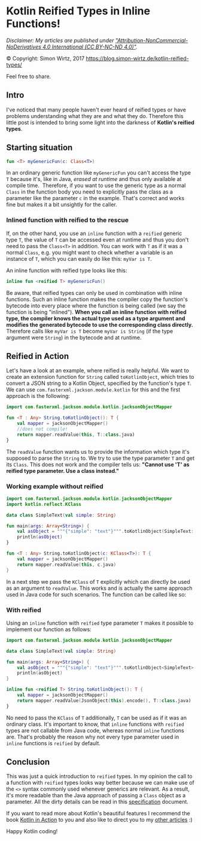 # Kotlin Reified Types in Inline Functions!

_Disclaimer: My articles are published under 
<a href="https://creativecommons.org/licenses/by-nc-nd/4.0/legalcode" target="_blank">"Attribution-NonCommercial-NoDerivatives 4.0 International (CC BY-NC-ND 4.0)"</a>._

© Copyright: Simon Wirtz, 2017
https://blog.simon-wirtz.de/kotlin-reified-types/

Feel free to share.

## Intro

I've noticed that many people haven't ever heard of reified types or have problems understanding what they are and what they do. Therefore this little post is intended to bring some light into the darkness of **Kotlin's reified types**.

## Starting situation

```kotlin
fun <T> myGenericFun(c: Class<T>)
```

In an ordinary generic function like `myGenericFun` you can't access the type `T` because it's, like in Java, *erased at runtime* and thus only available at compile time.  Therefore, if you want to use the generic type as a normal `Class` in the function body you need to explicitly pass the class as a parameter like the parameter `c` in the example. That's correct and works fine but makes it a bit unsightly for the caller.

### Inlined function with reified to the rescue

If, on the other hand, you use an `inline` function with a `reified` generic type `T`, the value of `T` can be accessed even at runtime and thus you don't need to pass the `Class<T>` in addition. You can work with `T` as if it was a normal `Class`, e.g. you might want to check whether a variable is an instance of `T`, which you can easily do like this: `myVar is T`.

An inline function with reified type looks like this:

```kotlin
inline fun <reified T> myGenericFun()
```

Be aware, that reified types can only be used in combination with inline functions. Such an inline function makes the compiler copy the function's bytecode into every place where the function is being called (we say the function is being "inlined"). **When you call an inline function with reified type, the compiler knows the actual type used as a type argument and modifies the generated bytecode to use the corresponding class directly.** Therefore calls like `myVar is T` become `myVar is String` (if the type argument were ``String``) in the bytecode and at runtime.

## Reified in Action

Let's have a look at an example, where reified is really helpful. We want to create an extension function for `String` called `toKotlinObject`, which tries to convert a JSON string to a Kotlin Object, specified by the function's type `T`. We can use `com.fasterxml.jackson.module.kotlin` for this and the first approach is the following:

```kotlin
import com.fasterxml.jackson.module.kotlin.jacksonObjectMapper

fun <T : Any> String.toKotlinObject(): T {
    val mapper = jacksonObjectMapper()
    //does not compile!
    return mapper.readValue(this, T::class.java)
}
```

The `readValue` function wants us to provide the information which type it's supposed to parse the `String` to. We try to use the type parameter `T` and get its `Class`. This does not work and the compiler tells us: **"Cannot use 'T' as reified type parameter. Use a class instead."**

### Working example without reified

```kotlin
import com.fasterxml.jackson.module.kotlin.jacksonObjectMapper
import kotlin.reflect.KClass

data class SimpleText(val simple: String)

fun main(args: Array<String>) {
    val asObject = """{"simple": "text"}""".toKotlinObject(SimpleText::class)
    println(asObject)
}

fun <T : Any> String.toKotlinObject(c: KClass<T>): T {
    val mapper = jacksonObjectMapper()
    return mapper.readValue(this, c.java)
}
```

In a next step we pass the `KClass` of `T` explicitly which can directly be used as an argument to `readValue`. This works and is actually the same approach used in Java code for such scenarios. The function can be called like so:

### With reified

Using an `inline` function with `reified` type parameter `T` makes it possible to implement our function as follows:

```kotlin
import com.fasterxml.jackson.module.kotlin.jacksonObjectMapper

data class SimpleText(val simple: String)

fun main(args: Array<String>) {
    val asObject = """{"simple": "text"}""".toKotlinObject<SimpleText>()
    println(asObject)
}

inline fun <reified T> String.toKotlinObject(): T {
    val mapper = jacksonObjectMapper()
    return mapper.readValue(JsonObject(this).encode(), T::class.java)
}
```

No need to pass the `KClass` of `T` additionally, `T` can be used as if it was an ordinary class. It's important to know, that `inline` functions with `reified` types are not callable from Java code, whereas normal `inline` functions are. That's probably the reason why not every type parameter used in `inline` functions is `reified` by default.

## Conclusion

This was just a quick introduction to `reified` types. In my opinion the call to a function with `reified` types looks way better because we can make use of the `<>` syntax commonly used whenever generics are relevant. As a result, it's more readable than the Java approach of passing a `Class` object as a parameter. All the dirty details can be read in this [specification](https://github.com/JetBrains/kotlin/blob/master/spec-docs/reified-type-parameters.md) document.

If you want to read more about Kotlin's beautiful features I recommend the book [Kotlin in Action](https://www.amazon.de/gp/product/1617293296/ref=as_li_tl?ie=UTF8&camp=1638&creative=6742&creativeASIN=1617293296&linkCode=as2&tag=simonwirtzde-21&linkId=0aacf80e18c7cea57cc77f7556eef2d2) to you and also like to direct you to my [other articles](https://blog.simon-wirtz.de) :)

Happy Kotlin coding!

